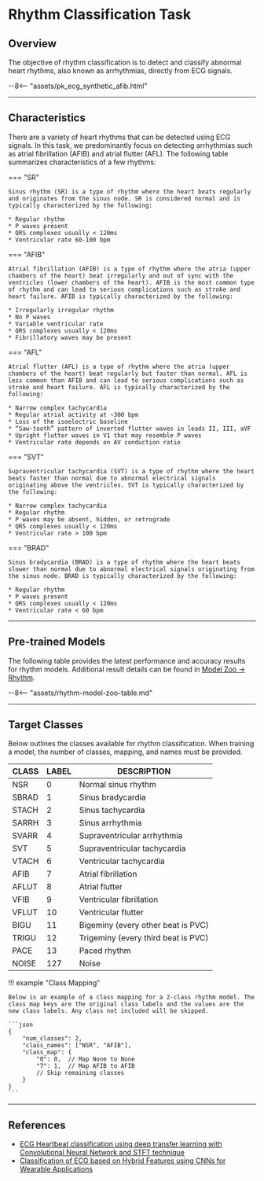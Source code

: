 # Rhythm Classification Task

## <span class="sk-h2-span">Overview</span>

The objective of rhythm classification is to detect and classify abnormal heart rhythms, also known as arrhythmias, directly from ECG signals.

<div class="sk-plotly-graph-div">
--8<-- "assets/pk_ecg_synthetic_afib.html"
</div>

---

## <span class="sk-h2-span">Characteristics</span>

There are a variety of heart rhythms that can be detected using ECG signals. In this task, we predominantly focus on detecting arrhythmias such as atrial fibrillation (AFIB) and atrial flutter (AFL). The following table summarizes characteristics of a few rhythms:


=== "SR"

    Sinus rhythm (SR) is a type of rhythm where the heart beats regularly and originates from the sinus node. SR is considered normal and is typically characterized by the following:

    * Regular rhythm
    * P waves present
    * QRS complexes usually < 120ms
    * Ventricular rate 60-100 bpm

=== "AFIB"

    Atrial fibrillation (AFIB) is a type of rhythm where the atria (upper chambers of the heart) beat irregularly and out of sync with the ventricles (lower chambers of the heart). AFIB is the most common type of rhythm and can lead to serious complications such as stroke and heart failure. AFIB is typically characterized by the following:

    * Irregularly irregular rhythm
    * No P waves
    * Variable ventricular rate
    * QRS complexes usually < 120ms
    * Fibrillatory waves may be present

=== "AFL"

    Atrial flutter (AFL) is a type of rhythm where the atria (upper chambers of the heart) beat regularly but faster than normal. AFL is less common than AFIB and can lead to serious complications such as stroke and heart failure. AFL is typically characterized by the following:

    * Narrow complex tachycardia
    * Regular atrial activity at ~300 bpm
    * Loss of the isoelectric baseline
    * “Saw-tooth” pattern of inverted flutter waves in leads II, III, aVF
    * Upright flutter waves in V1 that may resemble P waves
    * Ventricular rate depends on AV conduction ratio

=== "SVT"

    Supraventricular tachycardia (SVT) is a type of rhythm where the heart beats faster than normal due to abnormal electrical signals originating above the ventricles. SVT is typically characterized by the following:

    * Narrow complex tachycardia
    * Regular rhythm
    * P waves may be absent, hidden, or retrograde
    * QRS complexes usually < 120ms
    * Ventricular rate > 100 bpm

=== "BRAD"

    Sinus bradycardia (BRAD) is a type of rhythm where the heart beats slower than normal due to abnormal electrical signals originating from the sinus node. BRAD is typically characterized by the following:

    * Regular rhythm
    * P waves present
    * QRS complexes usually < 120ms
    * Ventricular rate < 60 bpm

---

## <span class="sk-h2-span">Pre-trained Models</span>

The following table provides the latest performance and accuracy results for rhythm models. Additional result details can be found in [Model Zoo → Rhythm](../zoo/rhythm.md).


--8<-- "assets/rhythm-model-zoo-table.md"

---

## <span class="sk-h2-span">Target Classes</span>

Below outlines the classes available for rhythm classification. When training a model, the number of classes, mapping, and names must be provided.

| CLASS   | LABEL | DESCRIPTION |
| ------- | ----- | ----------- |
| NSR     | 0     | Normal sinus rhythm |
| SBRAD   | 1     | Sinus bradycardia |
| STACH   | 2     | Sinus tachycardia |
| SARRH   | 3     | Sinus arrhythmia |
| SVARR   | 4     | Supraventricular arrhythmia |
| SVT     | 5     | Supraventricular tachycardia |
| VTACH   | 6     | Ventricular tachycardia |
| AFIB    | 7     | Atrial fibrillation |
| AFLUT   | 8     | Atrial flutter |
| VFIB    | 9     | Ventricular fibrillation |
| VFLUT   | 10    | Ventricular flutter |
| BIGU    | 11    | Bigeminy (every other beat is PVC) |
| TRIGU   | 12    | Trigeminy (every third beat is PVC) |
| PACE    | 13    | Paced rhythm |
| NOISE   | 127   | Noise |


!!! example "Class Mapping"

    Below is an example of a class mapping for a 2-class rhythm model. The class map keys are the original class labels and the values are the new class labels. Any class not included will be skipped.

    ```json
    {
        "num_classes": 2,
        "class_names": ["NSR", "AFIB"],
        "class_map": {
            "0": 0,  // Map None to None
            "7": 1,  // Map AFIB to AFIB
            // Skip remaining classes
        }
    }
    ```

---

## <span class="sk-h2-span">References</span>

* [ECG Heartbeat classification using deep transfer learning with Convolutional Neural Network and STFT technique](https://arxiv.org/abs/2206.14200)
* [Classification of ECG based on Hybrid Features using CNNs for Wearable Applications](https://arxiv.org/pdf/2206.07648.pdf)
